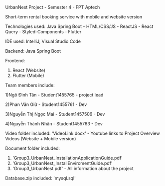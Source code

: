 UrbanNest Project - Semester 4 - FPT Aptech

Short-term rental booking service with mobile and website version

Technologies used: Java Spring Boot - HTML/CSS/JS - ReactJS - React Query - Styled-Components - Flutter

IDE used: IntelliJ, Visual Studio Code 

Backend: Java Spring Boot

Frontend:
1. React (Website)
2. Flutter (Mobile)

Team members include:

1)Ngô Đình Tân - Student1455765 - project lead

2)Phan Văn Giữ - Student1455761 - Dev

3)Nguyễn Thị Ngọc Mai - Student1457506 - Dev

4)Nguyễn Thành Nhân - Student1455763 - Dev

Video folder included: 'VideoLink.docx' - Youtube links to Project Overview Videos (Website + Mobile version)

Document folder included: 
1. 'Group3_UrbanNest_InstallationApplicationGuide.pdf'
2. 'Group3_UrbanNest_InstallEnviromentGuide.pdf'
3. 'Group3_UrbanNest.pdf' - All information about the project

Database.zip included: 'mysql.sql'
